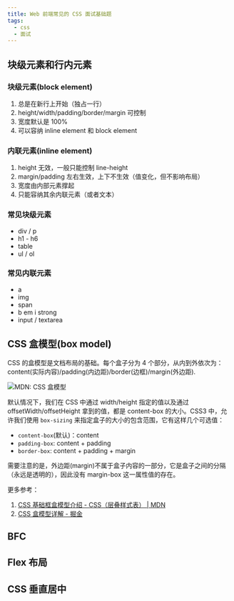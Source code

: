 ```yaml
---
title: Web 前端常见的 CSS 面试基础题
tags:
  - css
  - 面试
---
```


## 块级元素和行内元素

### 块级元素(block element)

1. 总是在新行上开始（独占一行）
2. height/width/padding/border/margin 可控制
3. 宽度默认是 100%
4. 可以容纳 inline element 和 block element

### 内联元素(inline element)

1. height 无效，一般只能控制 line-height
2. margin/padding 左右生效，上下不生效（值变化，但不影响布局）
3. 宽度由内部元素撑起
4. 只能容纳其余内联元素（或者文本）

### 常见块级元素

- div / p
- h1 - h6
- table
- ul / ol

### 常见内联元素

- a
- img
- span
- b em i strong
- input / textarea

## CSS 盒模型(box model)

CSS 的盒模型是文档布局的基础。每个盒子分为 4 个部分，从内到外依次为： content(实际内容)/padding(内边距)/border(边框)/margin(外边距).

![MDN: CSS 盒模型](<https://mdn.mozillademos.org/files/8685/boxmodel-(3).png>)

默认情况下，我们在 CSS 中通过 width/height 指定的值以及通过 offsetWidth/offsetHeight 拿到的值，都是 content-box 的大小。CSS3 中，允许我们使用 `box-sizing` 来指定盒子的大小的包含范围，它有这样几个可选值：

- `content-box`(默认)：content
- `padding-box`: content + padding
- `border-box`: content + padding + margin

需要注意的是，外边距(margin)不属于盒子内容的一部分，它是盒子之间的分隔（永远是透明的），因此没有 margin-box 这一属性值的存在。

更多参考：

1. [CSS 基础框盒模型介绍 - CSS（层叠样式表） | MDN](https://developer.mozilla.org/zh-CN/docs/Web/CSS/CSS_Box_Model/Introduction_to_the_CSS_box_model)
2. [CSS 盒模型详解 - 掘金](https://juejin.im/post/59ef72f5f265da4320026f76)

## BFC

## Flex 布局

## CSS 垂直居中
